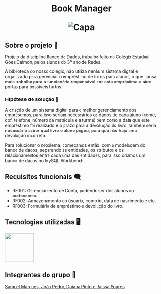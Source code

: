 <h1 align="center">Book Manager

![Capa](https://user-images.githubusercontent.com/120694081/236442845-4d4ce7c2-628f-4886-83e8-44ee4edf3e39.jpg)

## Sobre o projeto :speech_balloon:

Projeto da disciplina Banco de Dados, trabalho feito no Colégio Estadual Góes Calmon, pelos alunos do 3º ano de Redes.

A biblioteca do nosso colégio, não utiliza nenhum sistema digital e organizado para gerenciar o empréstimo de livros para alunos, o que causa mais trabalho para a funcionária responsável por este empréstimo e abre portas para possíveis furtos.

### Hipótese de solução :thought_balloon:
A criação de um sistema digital para o melhor gerenciamento dos empréstimos, para isso seriam necessários os dados de cada aluno (nome, cpf, telefone, número da matrícula e a turma) bem como a data que este empréstimo foi realizado e o prazo para a devolução do livro, também seria necessário saber qual livro o aluno pegou, para que não haja uma devolução incorreta.

Para solucionar o problema, começamos então, com a modelagem do banco de dados, separando as entidades, os atributos e os relacionamentos entre cada  uma das entidades, para isso criamos um banco de dados no MySQL Workbench.

## Requisitos funcionais :left_speech_bubble:
* RF001: Gerenciamento de Conta, podendo ser dos alunos ou professores.
* RF002: Armazenamento do úsuário, como id, data de nascimento e etc.
* RF003: Formulário de empréstimo e devolução do livro. 

## Tecnologias utilizadas :desktop_computer:
<a href="https://www.mysql.com/"> <img src="https://user-images.githubusercontent.com/120694081/236445973-4d39d538-10b5-4bfb-ad0e-f5cc48e85195.png" width="95">


## Integrantes do grupo 	:busts_in_silhouette:
Samuel Marques, João Pedro, Daiana Pinto e Raissa Soares
